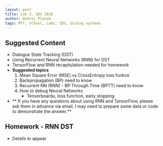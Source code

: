```yaml
---
layout: post
title: Lab 3, SDS 2016
author: Ondrej Platek
tags: Mff, School, Labs, SDS, dialog systems 
---
```


## Suggested Content

- Dialogue State Tracking (DST)
- Using Recurrent Neural Networks (RNN) for DST 
- TensorFlow and RNN recapitulation needed for homework
- **Suggested topics**
    1) Mean Square Error (MSE) vs CrossEntropy loss funkce
    2) Backpropagation (BP) need to know
    3) Recurrent NN (RNN) - BP Through Time (BPTT) need to know
    4) How to debug Neural Networks
        - Tensorboardu, loss function, early stopping
- ** If you have any questions about using RNN and TensorFlow, please ask them in advance via email. I may need to prepare some data or code to demonstrate the answer.**

## Homework - RNN DST 
- Details to appear
